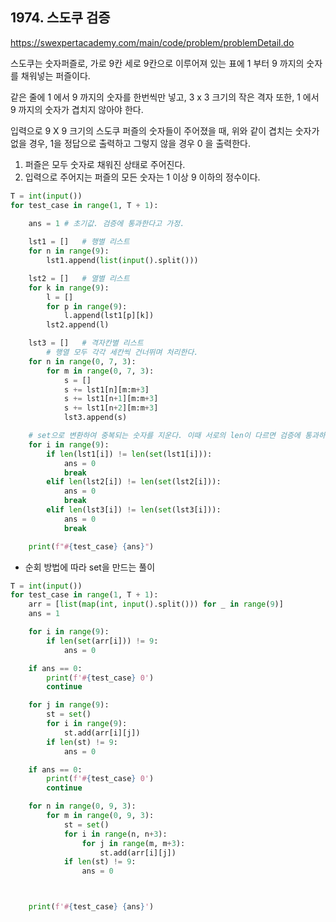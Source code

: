 ## 1974. 스도쿠 검증
https://swexpertacademy.com/main/code/problem/problemDetail.do

스도쿠는 숫자퍼즐로, 가로 9칸 세로 9칸으로 이루어져 있는 표에 1 부터 9 까지의 숫자를 채워넣는 퍼즐이다.
 
같은 줄에 1 에서 9 까지의 숫자를 한번씩만 넣고, 3 x 3 크기의 작은 격자 또한, 1 에서 9 까지의 숫자가 겹치지 않아야 한다.
 
입력으로 9 X 9 크기의 스도쿠 퍼즐의 숫자들이 주어졌을 때, 위와 같이 겹치는 숫자가 없을 경우, 1을 정답으로 출력하고 그렇지 않을 경우 0 을 출력한다.

1. 퍼즐은 모두 숫자로 채워진 상태로 주어진다.
2. 입력으로 주어지는 퍼즐의 모든 숫자는 1 이상 9 이하의 정수이다.

```python
T = int(input())
for test_case in range(1, T + 1):
    
    ans = 1 # 초기값. 검증에 통과한다고 가정.

    lst1 = []   # 행별 리스트
    for n in range(9):
        lst1.append(list(input().split()))

    lst2 = []   # 열별 리스트
    for k in range(9):
        l = []
        for p in range(9):
            l.append(lst1[p][k])
        lst2.append(l)

    lst3 = []   # 격자칸별 리스트
        # 행열 모두 각각 세칸씩 건너뛰며 처리한다.
    for n in range(0, 7, 3):    
        for m in range(0, 7, 3):
            s = []
            s += lst1[n][m:m+3]
            s += lst1[n+1][m:m+3]
            s += lst1[n+2][m:m+3]
            lst3.append(s)

    # set으로 변환하여 중복되는 숫자를 지운다. 이때 서로의 len이 다르면 검증에 통과하지 못한다.
    for i in range(9):  
        if len(lst1[i]) != len(set(lst1[i])):
            ans = 0
            break
        elif len(lst2[i]) != len(set(lst2[i])):
            ans = 0
            break
        elif len(lst3[i]) != len(set(lst3[i])):
            ans = 0
            break

    print(f"#{test_case} {ans}")
```

* 순회 방법에 따라 set을 만드는 풀이

```python
T = int(input())
for test_case in range(1, T + 1):
    arr = [list(map(int, input().split())) for _ in range(9)]
    ans = 1

    for i in range(9):
        if len(set(arr[i])) != 9:
            ans = 0

    if ans == 0:
        print(f'#{test_case} 0')
        continue

    for j in range(9):
        st = set()
        for i in range(9):
            st.add(arr[i][j])
        if len(st) != 9:
            ans = 0

    if ans == 0:
        print(f'#{test_case} 0')
        continue

    for n in range(0, 9, 3):
        for m in range(0, 9, 3):
            st = set()
            for i in range(n, n+3):
                for j in range(m, m+3):
                    st.add(arr[i][j])
            if len(st) != 9:
                ans = 0



    print(f'#{test_case} {ans}')

```